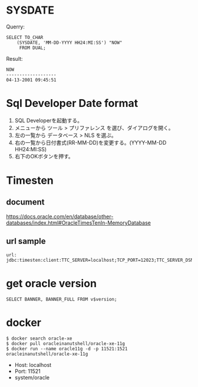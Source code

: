 # SYSDATE
Querry:
```Shell
SELECT TO_CHAR
    (SYSDATE, 'MM-DD-YYYY HH24:MI:SS') "NOW"
     FROM DUAL;
```

Result:
```Shell
NOW
-------------------
04-13-2001 09:45:51
```


# Sql Developer Date format
1. SQL Developerを起動する。
2. メニューから ツール > プリファレンス を選び、ダイアログを開く。
3. 左の一覧から データベース > NLS を選ぶ。
4. 右の一覧から日付書式(RR-MM-DD)を変更する。(YYYY-MM-DD HH24:MI:SS)
5. 右下のOKボタンを押す。

# Timesten
## document
https://docs.oracle.com/en/database/other-databases/index.html#OracleTimesTenIn-MemoryDatabase


## url sample
```
url: jdbc:timesten:client:TTC_SERVER=localhost;TCP_PORT=12023;TTC_SERVER_DSN=my_dsn;UID=hello;PWD=world;
```

# get oracle version
```
SELECT BANNER, BANNER_FULL FROM v$version;
```

# docker
```
$ docker search oracle-xe
$ docker pull oracleinanutshell/oracle-xe-11g
$ docker run --name oracle11g -d -p 11521:1521 oracleinanutshell/oracle-xe-11g
```

- Host: localhost
- Port: 11521
- system/oracle

